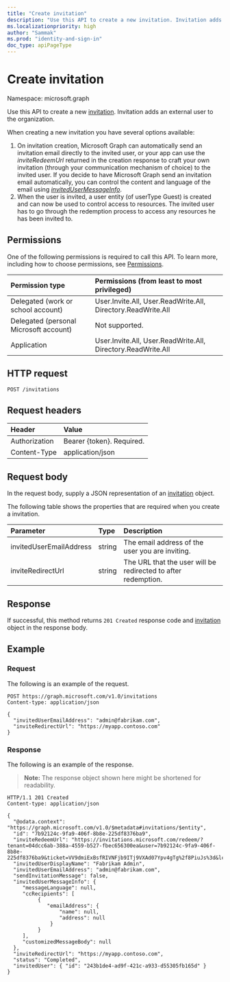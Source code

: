 ```yaml
---
title: "Create invitation"
description: "Use this API to create a new invitation. Invitation adds an external user to the organization."
ms.localizationpriority: high
author: "Sammak"
ms.prod: "identity-and-sign-in"
doc_type: apiPageType
---
```


# Create invitation

Namespace: microsoft.graph

Use this API to create a new [invitation](../resources/invitation.md). Invitation adds an external user to the organization.

When creating a new invitation you have several options available:

1. On invitation creation, Microsoft Graph can automatically send an invitation email directly to the invited user, or your app can use the *inviteRedeemUrl* returned in the creation response to craft your own invitation (through your communication mechanism of choice) to the invited user. If you decide to have Microsoft Graph send an invitation email automatically, you can control the content and language of the email using [*invitedUserMessageInfo*](../resources/invitedusermessageinfo.md).
2. When the user is invited, a user entity (of userType Guest) is created and can now be used to control access to resources. The invited user has to go through the redemption process to access any resources he has been invited to.

## Permissions
One of the following permissions is required to call this API. To learn more, including how to choose permissions, see [Permissions](/graph/permissions-reference).


|Permission type      | Permissions (from least to most privileged)              |
|:--------------------|:---------------------------------------------------------|
|Delegated (work or school account) | User.Invite.All, User.ReadWrite.All, Directory.ReadWrite.All    |
|Delegated (personal Microsoft account) | Not supported.    |
|Application | User.Invite.All, User.ReadWrite.All, Directory.ReadWrite.All |

## HTTP request
<!-- { "blockType": "ignored" } -->
```http
POST /invitations
```
## Request headers
| Header       | Value |
|:---------------|:--------|
| Authorization  | Bearer {token}. Required.  |
| Content-Type  | application/json  |

## Request body
In the request body, supply a JSON representation of an [invitation](../resources/invitation.md) object.

The following table shows the properties that are required when you create a invitation.

| Parameter | Type | Description|
|:---------------|:--------|:----------|
|invitedUserEmailAddress |string | The email address of the user you are inviting.|
|inviteRedirectUrl |string |The URL that the user will be redirected to after redemption.|

## Response

If successful, this method returns `201 Created` response code and [invitation](../resources/invitation.md) object in the response body.

## Example

### Request

The following is an example of the request.

<!-- {
  "blockType": "request",
  "name": "create_invitation_post"
}-->
```http
POST https://graph.microsoft.com/v1.0/invitations
Content-type: application/json

{
  "invitedUserEmailAddress": "admin@fabrikam.com",
  "inviteRedirectUrl": "https://myapp.contoso.com"
}
```


### Response

The following is an example of the response. 
>**Note:** The response object shown here might be shortened for readability.
<!-- {
  "blockType": "response",
  "truncated": true,
  "@odata.type": "microsoft.graph.invitation"
} -->
```http
HTTP/1.1 201 Created
Content-type: application/json

{
  "@odata.context": "https://graph.microsoft.com/v1.0/$metadata#invitations/$entity",
  "id": "7b92124c-9fa9-406f-8b8e-225df8376ba9",
  "inviteRedeemUrl": "https://invitations.microsoft.com/redeem/?tenant=04dcc6ab-388a-4559-b527-fbec656300ea&user=7b92124c-9fa9-406f-8b8e-225df8376ba9&ticket=VV9dmiExBsfRIVNFjb9ITj9VXAd07Ypv4gTg%2f8PiuJs%3d&lc=1033&ver=2.0",
  "invitedUserDisplayName": "Fabrikam Admin",
  "invitedUserEmailAddress": "admin@fabrikam.com",
  "sendInvitationMessage": false,
  "invitedUserMessageInfo": {
     "messageLanguage": null,
     "ccRecipients": [
          {
             "emailAddress": {
                 "name": null,
                 "address": null
              }
          }
     ],
     "customizedMessageBody": null
  },
  "inviteRedirectUrl": "https://myapp.contoso.com",
  "status": "Completed",
  "invitedUser": { "id": "243b1de4-ad9f-421c-a933-d55305fb165d" }
}
```

<!-- {
  "type": "#page.annotation",
  "suppressions": [
  ]
}-->


